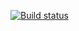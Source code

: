 [![Build status](https://ci.appveyor.com/api/projects/status/xr6cl87p9b9iv31v?svg=true)](https://ci.appveyor.com/project/ValiullinAd/selenide-02)




